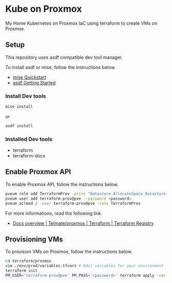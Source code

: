 # Kube on Proxmox
My Home Kubernetes on Proxmox IaC using terraform to create VMs on Proxmox.

## Setup
This repository uses asdf compatible dev tool manager.

To install asdf or mise, follow the instructions below.

- [mise Quickstart](https://github.com/jdx/mise?tab=readme-ov-file#quickstart)
- [asdf Getting Started](https://asdf-vm.com/guide/getting-started.html)

### Install Dev tools
```bash
mise install
```
or 
```bash
asdf install
```

### Installed Dev tools
- terraform
- terraform-docs

## Enable Proxmox API
To enable Proxmox API, follow the instructions below.

``` bash
pveum role add TerraformProv -privs "Datastore.AllocateSpace Datastore.AllocateTemplate Datastore.Audit Pool.Allocate Sys.Audit Sys.Console Sys.Modify VM.Allocate VM.Audit VM.Clone VM.Config.CDROM VM.Config.Cloudinit VM.Config.CPU VM.Config.Disk VM.Config.HWType VM.Config.Memory VM.Config.Network VM.Config.Options VM.Migrate VM.Monitor VM.PowerMgmt SDN.Use"
pveum user add terraform-prov@pve --password <password>
pveum aclmod / -user terraform-prov@pve -role TerraformProv
```

For more informations, read the following link.
- [Docs overview | Telmate/proxmox | Terraform | Terraform Registry](https://registry.terraform.io/providers/Telmate/proxmox/latest/docs)

## Provisioning VMs
To provision VMs on Proxmox, follow the instructions below.

``` bash
cd terraform/proxmox
vim ./env/prod/variables.tfvars # Edit variables for your environment
terraform init
PM_USER='terraform-prov@pve' PM_PASS='<password>' terraform apply -var-files=./env/prod/variables.tfvars
```

